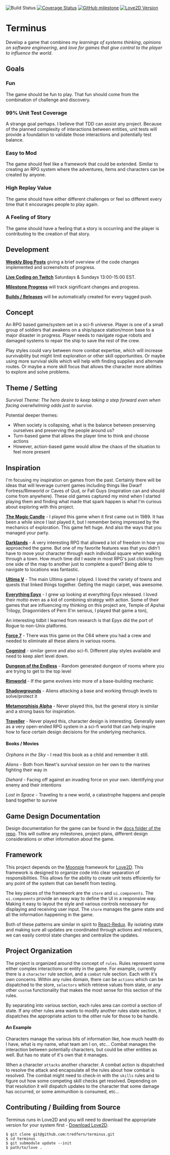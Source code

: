 ![Build Status](https://github.com/tredfern/terminus/actions/workflows/build.yml/badge.svg)
[![Coverage Status](https://coveralls.io/repos/github/tredfern/terminus/badge.svg?branch=main)](https://coveralls.io/github/tredfern/terminus?branch=main)
[![GitHub milestone](https://img.shields.io/github/milestones/progress-percent/tredfern/terminus/3)](https://github.com/tredfern/terminus/milestone/3)
[![Love2D Version](https://img.shields.io/badge/love2d-11.3-pink.svg)](https://love2d.org)

# Terminus

Develop a game that combines my _learnings of systems thinking_, _opinions on software engineering_, and _love for games that give control to the player to influence the world_.

## Goals
### Fun
The game should be fun to play. That fun should come from the combination of challenge and discovery.

### 99% Unit Test Coverage
A strange goal perhaps. I believe that TDD can assist any project. Because of the planned complexity of interactions between entities, unit tests will provide a foundation to validate those interactions and potentially test balance.

### Easy to Mod
The game should feel like a framework that could be extended. Similar to creating an RPG system where the adventures, items and characters can be created by anyone.


### High Replay Value
The game should have either different challenges or feel so different every time that it encourages people to play again.


### A Feeling of Story
The game should have a feeling that a story is occurring and the player is contributing to the creation of that story.


## Development

[**Weekly Blog Posts**](https://wheretheredfern.code) giving a brief overview of the code changes implemented and screenshots of progress.

[**Live Coding on Twitch**](https://twitch.tv/wheretheredferncodes)
Saturdays & Sundays 13:00-15:00 EST.

[**Milestone Progress**](https://github.com/tredfern/terminus/milestones) will track significant changes and progress.

[**Builds / Releases**](https://github.com/tredfern/terminus/releases) will be automatically created for every tagged push.

## Concept

An RPG based game/system set in a sci-fi universe. Player is one of a small group of soldiers that
awakens on a ship/space station/moon base to a major disaster in progress. Player needs to navigate rogue robots and 
damaged systems to repair the ship to save the rest of the crew. 

Play styles could vary between more combat expertise, which will increase survivability but might limit exploration
or other skill opportunities. Or maybe using more survival skills which will help with finding supplies and
alternate routes. Or maybe a more skill focus that allows the character more abilities to explore and solve problems.

## Theme / Setting

_Survival Theme: The hero desire to keep taking a step forward even when facing overwhelming odds just to survive._

Potential deeper themes:
* When society is collapsing, what is the balance between preserving ourselves and preserving the people around us?
* Turn-based game that allows the player time to think and choose actions
* However, action-based game would allow the chaos of the situation to feel more present

## Inspiration

I'm focusing my inspiration on games from the past. Certainly there will be ideas that will leverage current games including things like Dwarf Fortress/Rimworld or Caves of Qud, or Fall Guys (inspiration can and should come from anywhere). These old games captured my mind when I started playing them and finding what made that spark happen is what I'm curious about exploring with this project.

**[The Magic Candle](https://en.wikipedia.org/wiki/The_Magic_Candle)** - I played this game when it first came out in 1989. It has been a while since I last played it, but I remember being impressed by the mechanics of exploration. This game felt huge. And also the ways that you managed your party. 

**[Darklands](https://en.wikipedia.org/wiki/Darklands_%28video_game%29)** - A very interesting RPG that allowed a lot of freedom in how you approached the game. But one of my favorite features was that you didn't have to move your character through each individual square when walking through a town. How much time did I waste in most RPG's just clicking from one side of the map to another just to complete a quest? Being able to navigate to locations was fantastic.

**[Ultima V](https://en.wikipedia.org/wiki/Ultima_V%3A_Warriors_of_Destiny)** - The main Ultima game I played. I loved the variety of towns and quests that linked things together. Getting the magic carpet, was awesome. 

**[Everything Epyx](https://en.wikipedia.org/wiki/Epyx)** - I grew up looking at everything Epyx released. I loved their motto even as a kid of combining strategy with action. Some of their games that are influencing my thinking on this project are, Temple of Apshai Trilogy, Dragonriders of Pern (I'm serious, I played that game a ton),

An interesting tidbit I learned from research is that Epyx did the port of Rogue to non-Unix platforms.

**[Force 7](https://www.mobygames.com/game/c64/force-7)** - There was this game on the C64 where you had a crew and needed to eliminate all these aliens in various rooms.

**[Cogmind](https://www.gridsagegames.com/cogmind/)** - similar genre and also sci-fi. Different play styles available and need to keep alert level down.

**[Dungeon of the Endless](https://www.mergegames.com/dungeon-of-the-endless)** - Random generated dungeon of rooms where you are trying to get to the top level

**[Rimworld](https://rimworldgame.com/)** - If the game evolves into more of a base-building mechanic

**[Shadowgrounds](https://shadowgroundsgame.com/)** - Aliens attacking a base and working through levels to solve/protect it

**[Metamorphisis Alpha](https://www.drivethrurpg.com/product/58985/Metamorphosis-Alpha-4th-Edition)** - Never played this, but the general story is similar and a strong basis for inspiration.

**[Traveller](https://en.wikipedia.org/wiki/Traveller_%28role-playing_game%29)** - Never played this, character design is interesting. Generally seen as a very open-ended RPG system in a sci-fi world that can help inspire how to face certain design decisions for the underlying mechanics.

#### Books / Movies
_Orphans in the Sky_ - I read this book as a child and remember it still. 

_Aliens_ - Both from Newt's survival session on her own to the marines fighting their way in

_Diehard_ - Facing off against an invading force on your own. Identifying your enemy and their intentions

_Lost in Space_ - Traveling to a new world, a catastrophe happens and people band together to survive


## Game Design Documentation
Design documentation for the game can be found in the [docs folder of the repo](/docs). This will outline any milestones,
project plans, different design considerations or other information about the game.

## Framework

This project depends on the [Moonpie](https://github.com/tredfern/moonpie) framework for [Love2D](https://love2d.org).
This framework is designed to organize code into clear separation of responsibilities. This allows for the ability
to create unit tests efficiently for any point of the system that can benefit from testing.

The key pieces of the framework are the `store` and `ui.components`. The `ui.components` provide an easy way to define
the UI in a responsive way. Making it easy to layout the style and various controls necessary for displaying and
receiving user input. The `store` manages the game state and all the information happening in the game.

Both of these patterns are similar in spirit to [React-Redux](https://react-redux.js.org/). By isolating state and
making sure all updates are coordinated through actions and reducers, we can easily control state changes and centralize
the updates.

## Project Organization

The project is organized around the concept of `rules`. Rules represent some either complex interactions or entity in
the game. For example, currently there is a `character` rule section, and a `combat` rule section. Each with it's own
concerns. Within any rules domain, there can be `actions` which can be dispatched to the store, `selectors` which
retrieve values from state, or any other `custom` functionality that makes the most sense for this section of the rules.

By separating into various section, each rules area can control a section of state. If any other rules area wants to
modify another rules state section, it dispatches the appropriate action to the other rule for those to be handle.

#### An Example

Characters manage the various bits of information like, how much health do I have, what is my name, what team am I on, etc...
Combat manages the interaction between potentially characters, but could be other entities as well. But has no
state of it's own that it manages.

When a character `attacks` another character. A combat action is dispatched to resolve the attack and encapsulate all
the rules about how combat is resolved. The combat might need to check-in with the `skills` rules and to figure out
how some competing skill checks get resolved. Depending on that resolution it will dispatch updates to the character
that some damage has occurred, or some ammunition is consumed, etc...


## Contributing / Building from Source

Terminus runs in Love2D and you will need to download the appropriate version for your system first - [Download Love2D](https://love2d.org/).
```
$ git clone git@github.com:tredfern/terminus.git
$ cd terminus
$ git submodule update --init
$ path/to/love .
```